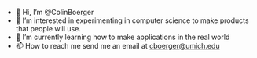 - 👋 Hi, I’m @ColinBoerger
- 👀 I’m interested in experimenting in computer science to make products that people will use.
- 🌱 I’m currently learning how to make applications in the real world
- 📫 How to reach me send me an email at cboerger@umich.edu

<!---
ColinBoerger/ColinBoerger is a ✨ special ✨ repository because its `README.md` (this file) appears on your GitHub profile.
You can click the Preview link to take a look at your changes.
--->
